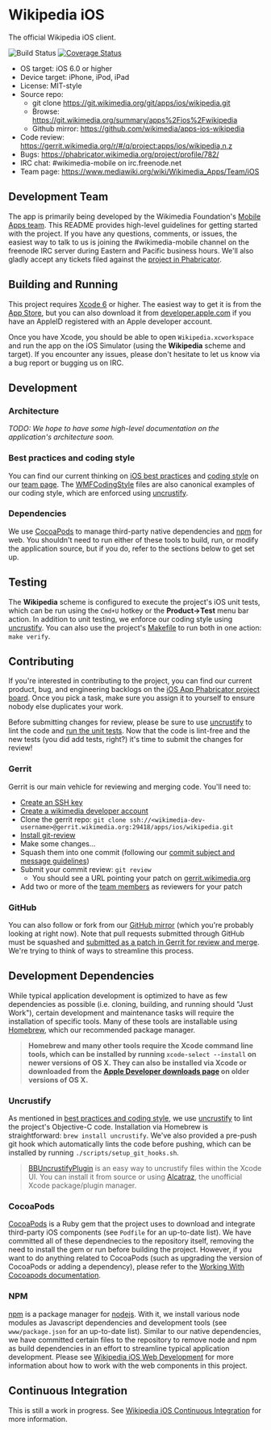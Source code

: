 # Wikipedia iOS
The official Wikipedia iOS client.

![Build Status](https://travis-ci.org/btgerst/apps-ios-wikipedia.svg)
[![Coverage Status](https://coveralls.io/repos/btgerst/apps-ios-wikipedia/badge.svg)](https://coveralls.io/r/btgerst/apps-ios-wikipedia)

* OS target: iOS 6.0 or higher
* Device target: iPhone, iPod, iPad
* License: MIT-style
* Source repo:
  * git clone https://git.wikimedia.org/git/apps/ios/wikipedia.git
  * Browse: https://git.wikimedia.org/summary/apps%2Fios%2Fwikipedia
  * Github mirror: https://github.com/wikimedia/apps-ios-wikipedia
* Code review: https://gerrit.wikimedia.org/r/#/q/project:apps/ios/wikipedia,n,z
* Bugs: https://phabricator.wikimedia.org/project/profile/782/
* IRC chat: #wikimedia-mobile on irc.freenode.net
* Team page: https://www.mediawiki.org/wiki/Wikimedia_Apps/Team/iOS

## Development Team
The app is primarily being developed by the Wikimedia Foundation's [Mobile Apps team](https://www.mediawiki.org/wiki/Wikimedia_Apps/Team). This README provides high-level guidelines for getting started with the project. If you have any questions, comments, or issues, the easiest way to talk to us is joining the #wikimedia-mobile channel on the freenode IRC server during Eastern and Pacific business hours. We'll also gladly accept any tickets filed against the [project in Phabricator](https://phabricator.wikimedia.org/project/profile/782/).

## Building and Running
This project requires [Xcode 6](https://itunes.apple.com/us/app/xcode/id497799835) or higher. The easiest way to get it is from the [App Store](https://itunes.apple.com/us/app/xcode/id497799835?mt=12), but you can also download it from [developer.apple.com](https://developer.apple.com/) if you have an AppleID registered with an Apple developer account.

Once you have Xcode, you should be able to open `Wikipedia.xcworkspace` and run the app on the iOS Simulator (using the **Wikipedia** scheme and target). If you encounter any issues, please don't hesitate to let us know via a bug report or bugging us on IRC.

## Development
### Architecture
*TODO: We hope to have some high-level documentation on the application's architecture soon.*
### Best practices and coding style
You can find our current thinking on [iOS best practices](https://www.mediawiki.org/wiki/Wikimedia_Apps/Team/iOS/BestPractices) and [coding style](https://www.mediawiki.org/wiki/Wikimedia_Apps/Team/iOS/ObjectiveCStyleGuide) on our [team page](https://www.mediawiki.org/wiki/Wikimedia_Apps/Team/iOS). The [WMFCodingStyle](./WikipediaUnitTests/WMFCodingStyle.h) files are also canonical examples of our coding style, which are enforced using [uncrustify](#uncrustify).
### Dependencies
We use [CocoaPods](#cocoapods) to manage third-party native dependencies and [npm](#npm) for web. You shouldn't need to run either of these tools to build, run, or modify the application source, but if you do, refer to the sections below to get set up.

## Testing
The **Wikipedia** scheme is configured to execute the project's iOS unit tests, which can be run using the `Cmd+U` hotkey or the **Product->Test** menu bar action. In addition to unit testing, we enforce our coding style using [uncrustify](#uncrustify). You can also use the project's [Makefile](#makefile) to run both in one action: `make verify`.

## Contributing
If you're interested in contributing to the project, you can find our current product, bug, and engineering backlogs on the [iOS App Phabricator project board](https://phabricator.wikimedia.org/project/profile/782/). Once you pick a task, make sure you assign it to yourself to ensure nobody else duplicates your work.

Before submitting changes for review, please be sure to use [uncrustify](#uncrustify) to lint the code and [run the unit tests](#testing).  Now that the code is lint-free and the new tests (you did add tests, right?) it's time to submit the changes for review!

### Gerrit
Gerrit is our main vehicle for reviewing and merging code. You'll need to:

- [Create an SSH key](https://help.github.com/articles/generating-ssh-keys/)
- [Create a wikimedia developer account](https://wikitech.wikimedia.org/wiki/Special:UserLogin/signup)
- Clone the gerrit repo: `git clone ssh://<wikimedia-dev-username>@gerrit.wikimedia.org:29418/apps/ios/wikipedia.git`
- [Install git-review](https://www.mediawiki.org/wiki/Gerrit/git-review)
- Make some changes...
- Squash them into one commit (following our [commit subject and message guidelines](https://www.mediawiki.org/wiki/Gerrit/Commit_message_guidelines))
- Submit your commit review: `git review`
  - You should see a URL pointing your patch on [gerrit.wikimedia.org](https://gerrit.wikimedia.org)
- Add two or more of the [team members](#development-team) as reviewers for your patch

### GitHub
You can also follow or fork from our [GitHub mirror](https://github.com/wikimedia/apps-ios-wikipedia) (which you're probably looking at right now). Note that pull requests submitted through GitHub must be squashed and [submitted as a patch in Gerrit for review and merge](#gerrit). We're trying to think of ways to streamline this process.

## Development Dependencies
While typical application development is optimized to have as few dependencies as possible (i.e. cloning, building, and running should "Just Work"), certain development and maintenance tasks will require the installation of specific tools. Many of these tools are installable using [Homebrew](http://brew.sh), which our recommended package manager.

> **Homebrew and many other tools require the Xcode command line tools, which can be installed by running `xcode-select --install` on newer versions of OS X. They can also be installed via Xcode or downloaded from the [Apple Developer downloads page](https://developer.apple.com/downloads) on older versions of OS X.**

### Uncrustify
As mentioned in [best practices and coding style](#best-practices-and-coding-style), we use [uncrustify](http://uncrustify.sourceforge.net/) to lint the project's Objective-C code. Installation via Homebrew is straightforward: `brew install uncrustify`. We've also provided a pre-push git hook which automatically lints the code before pushing, which can be installed by running `./scripts/setup_git_hooks.sh`.

> [BBUncrustifyPlugin](https://github.com/benoitsan/BBUncrustifyPlugin-Xcode) is an easy way to uncrustify files within the Xcode UI. You can install it from source or using [Alcatraz](http://alcatraz.io), the unofficial Xcode package/plugin manager.

### CocoaPods
[CocoaPods](cocoapods.org) is a Ruby gem that the project uses to download and integrate third-party iOS components (see `Podfile` for an up-to-date list). We have committed all of these dependnecies to the repository itself, removing the need to install the gem or run before building the project. However, if you want to do anything related to CocoaPods (such as upgrading the version of CocoaPods or adding a dependency), please refer to the [Working With Cocoapods documentation](docs/working-with-cocoapods.md).

### NPM
[npm](npmjs.com) is a package manager for [nodejs](nodejs.org). With it, we install various node modules as Javascript dependencies and development tools (see `www/package.json` for an up-to-date list). Similar to our native dependencies, we have committed certain files to the repository to remove node and npm as build dependencies in an effort to streamline typical application development. Please see [Wikipedia iOS Web Development](docs/web-dev.md) for more information about how to work with the web components in this project.

## Continuous Integration
This is still a work in progress. See [Wikipedia iOS Continuous Integration](docs/cont-integration.md) for more information.
